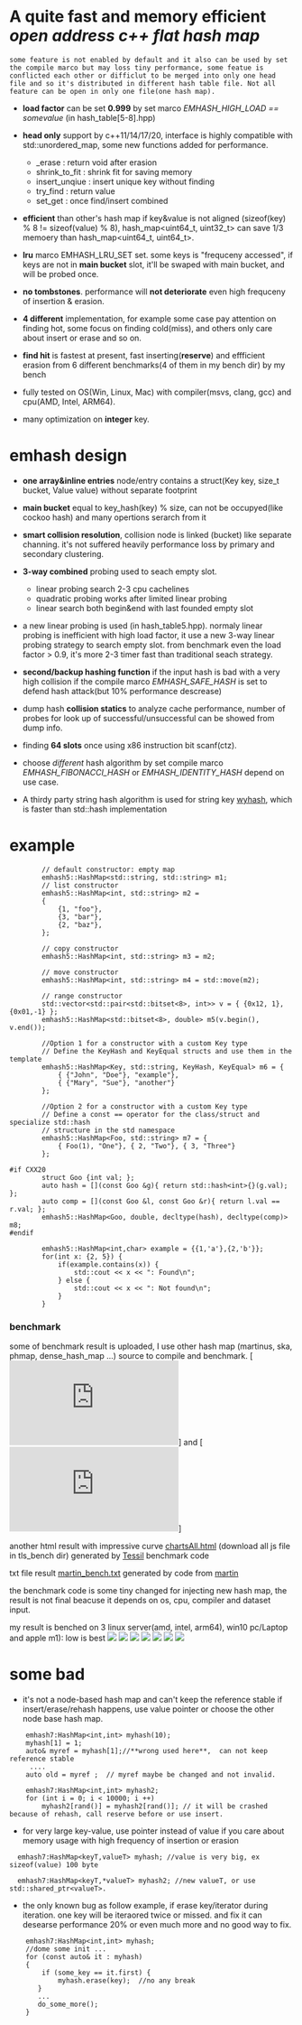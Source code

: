 # A quite fast and memory efficient *open address c++ flat hash map*

    some feature is not enabled by default and it also can be used by set the compile marco but may loss tiny performance, some featue is conflicted each other or difficlut to be merged into only one head file and so it's distributed in different hash table file. Not all feature can be open in only one file(one hash map).

- **load factor** can be set **0.999** by set marco *EMHASH_HIGH_LOAD == somevalue* (in hash_table[5-8].hpp)

- **head only** support by c++11/14/17/20, interface is highly compatible with std::unordered_map, some new functions added for performance.
    - _erase : return void after erasion
    - shrink_to_fit : shrink fit for saving memory
    - insert_unqiue : insert unique key without finding
    - try_find : return value
    - set_get : once find/insert combined

- **efficient** than other's hash map if key&value is not aligned (sizeof(key) % 8 != sizeof(value) % 8), hash_map<uint64_t, uint32_t> can save 1/3 memoery than hash_map<uint64_t, uint64_t>.

- **lru** marco EMHASH_LRU_SET set. some keys is "frequceny accessed", if keys are not in **main bucket** slot, it'll be swaped with main bucket, and will be probed once.

- **no tombstones**. performance will **not deteriorate** even high frequceny of insertion & erasion.

- **4 different** implementation, for example some case pay attention on finding hot, some focus on finding cold(miss), and others only care about insert or erase and so on.

- **find hit** is fastest at present, fast inserting(**reserve**) and effficient erasion from 6 different benchmarks(4 of them in my bench dir) by my bench

- fully tested on OS(Win, Linux, Mac) with compiler(msvs, clang, gcc) and cpu(AMD, Intel, ARM64).

- many optimization on **integer** key.

# emhash design

- **one array&inline entries** node/entry contains a struct(Key key, size_t bucket, Value value) without separate footprint

- **main bucket** equal to key_hash(key) % size, can not be occupyed(like cockoo hash) and many opertions serarch from it

- **smart collision resolution**, collision node is linked (bucket) like separate channing.
it's not suffered heavily performance loss by primary and secondary clustering.

- **3-way combined** probing used to seach empty slot.
   - linear probing search 2-3 cpu cachelines
   - quadratic probing works after limited linear probing
   - linear search both begin&end with last founded empty slot

- a new linear probing is used (in hash_table5.hpp).
    normaly linear probing is inefficient with high load factor, it use a new 3-way linear
probing strategy to search empty slot. from benchmark even the load factor > 0.9, it's more 2-3 timer fast than traditional seach strategy.

- **second/backup hashing function** if the input hash is bad with a very high collision if the compile marco *EMHASH_SAFE_HASH* is set to defend hash attack(but 10% performance descrease)

- dump hash **collision statics** to analyze cache performance, number of probes for look up of successful/unsuccessful can be showed from dump info.

- finding **64 slots** once using x86 instruction bit scanf(ctz).

- choose *different* hash algorithm by set compile marco *EMHASH_FIBONACCI_HASH* or *EMHASH_IDENTITY_HASH* depend on use case.

- A thirdy party string hash algorithm is used for string key [wyhash](https://github.com/wangyi-fudan/wyhash), which is faster than std::hash implementation

# example

```
        // default constructor: empty map
        emhash5::HashMap<std::string, std::string> m1;
        // list constructor
        emhash5::HashMap<int, std::string> m2 =
        {
            {1, "foo"},
            {3, "bar"},
            {2, "baz"},
        };

        // copy constructor
        emhash5::HashMap<int, std::string> m3 = m2;

        // move constructor
        emhash5::HashMap<int, std::string> m4 = std::move(m2);

        // range constructor
        std::vector<std::pair<std::bitset<8>, int>> v = { {0x12, 1}, {0x01,-1} };
        emhash5::HashMap<std::bitset<8>, double> m5(v.begin(), v.end());

        //Option 1 for a constructor with a custom Key type
        // Define the KeyHash and KeyEqual structs and use them in the template
        emhash5::HashMap<Key, std::string, KeyHash, KeyEqual> m6 = {
            { {"John", "Doe"}, "example"},
            { {"Mary", "Sue"}, "another"}
        };

        //Option 2 for a constructor with a custom Key type
        // Define a const == operator for the class/struct and specialize std::hash
        // structure in the std namespace
        emhash5::HashMap<Foo, std::string> m7 = {
            { Foo(1), "One"}, { 2, "Two"}, { 3, "Three"}
        };

#if CXX20
        struct Goo {int val; };
        auto hash = [](const Goo &g){ return std::hash<int>{}(g.val); };
        auto comp = [](const Goo &l, const Goo &r){ return l.val == r.val; };
        emhash5::HashMap<Goo, double, decltype(hash), decltype(comp)> m8;
#endif

        emhash5::HashMap<int,char> example = {{1,'a'},{2,'b'}};
        for(int x: {2, 5}) {
            if(example.contains(x)) {
                std::cout << x << ": Found\n";
            } else {
                std::cout << x << ": Not found\n";
            }
        }

```

### benchmark

some of benchmark result is uploaded, I use other hash map (martinus, ska, phmap, dense_hash_map ...) source to compile and benchmark.
[![Bench All](https://github.com/ktprime/emhash/blob/master/bench/em_bench.cpp)] and [![Bench High Load](https://github.com/ktprime/emhash/blob/master/bench/martin_bench.cpp)]

another html result with impressive curve [chartsAll.html](https://github.com/ktprime/emhash/blob/master/bench/tsl_bench/chartsAll.html)
(download all js file in tls_bench dir)
generated by [Tessil](https://tessil.github.io/2016/08/29/benchmark-hopscotch-map.html) benchmark code

txt file result [martin_bench.txt](https://github.com/ktprime/emhash/blob/master/bench/martin_bench.txt) generated by code from
[martin](https://github.com/martinus/map_benchmark)

the benchmark code is some tiny changed for injecting new hash map, the result is not final beacuse it depends on os, cpu, compiler and dataset input.

my result is benched on 3 linux server(amd, intel, arm64), win10 pc/Laptop and apple m1): low is best
![](int64_t_int64_t.png)
![](int64_t_int64_t_m1.png)
![](int_string.png)
![](string_string.png)
![](Struct_int64_t.png)
![](int64_t_Struct.png)
![](int64_t.png)

# some bad
- it's not a node-based hash map and can't keep the reference stable if insert/erase/rehash happens, use value pointer or choose the other node base hash map.
```
    emhash7:HashMap<int,int> myhash(10);
    myhash[1] = 1;
    auto& myref = myhash[1];//**wrong used here**,  can not keep reference stable
     ....
    auto old = myref ;  // myref maybe be changed and not invalid.

    emhash7:HashMap<int,int> myhash2;
    for (int i = 0; i < 10000; i ++)
        myhash2[rand()] = myhash2[rand()]; // it will be crashed because of rehash, call reserve before or use insert.
 ```

- for very large key-value, use pointer instead of value if you care about memory usage with high frequency of insertion or erasion
```
  emhash7:HashMap<keyT,valueT> myhash; //value is very big, ex sizeof(value) 100 byte

  emhash7:HashMap<keyT,*valueT> myhash2; //new valueT, or use std::shared_ptr<valueT>.

```

- the only known bug as follow example, if erase key/iterator during iteration. one key will be iteraored twice or missed. and fix it can desearse performance 20% or even much more and no good way to fix.

```
    emhash7:HashMap<int,int> myhash;
    //dome some init ...
    for (const auto& it : myhash)
    {
        if (some_key == it.first) {
            myhash.erase(key);  //no any break
       }
       ...
       do_some_more();
    }
```

